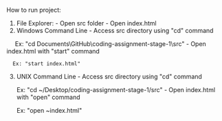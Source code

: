 How to run project:
  1. File Explorer:
    - Open src folder
    - Open index.html
  2. Windows Command Line
    - Access src directory using "cd" command
      
      Ex: "cd Documents\\GitHub\\coding-assignment-stage-1\\src"
    - Open index.html with "start" command
      
      Ex: "start index.html"
  3. UNIX Command Line
    - Access src directory using "cd" command
      
      Ex: "cd ~/Desktop/coding-assignment-stage-1/src"
    - Open index.html with "open" command
      
      Ex: "open ~index.html"
